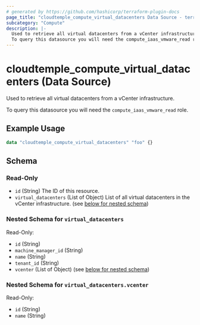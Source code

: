```yaml
---
# generated by https://github.com/hashicorp/terraform-plugin-docs
page_title: "cloudtemple_compute_virtual_datacenters Data Source - terraform-provider-cloudtemple"
subcategory: "Compute"
description: |-
  Used to retrieve all virtual datacenters from a vCenter infrastructure.
  To query this datasource you will need the compute_iaas_vmware_read role.
---
```


# cloudtemple_compute_virtual_datacenters (Data Source)

Used to retrieve all virtual datacenters from a vCenter infrastructure.

To query this datasource you will need the `compute_iaas_vmware_read` role.

## Example Usage

```terraform
data "cloudtemple_compute_virtual_datacenters" "foo" {}
```

<!-- schema generated by tfplugindocs -->
## Schema

### Read-Only

- `id` (String) The ID of this resource.
- `virtual_datacenters` (List of Object) List of all virtual datacenters in the vCenter infrastructure. (see [below for nested schema](#nestedatt--virtual_datacenters))

<a id="nestedatt--virtual_datacenters"></a>
### Nested Schema for `virtual_datacenters`

Read-Only:

- `id` (String)
- `machine_manager_id` (String)
- `name` (String)
- `tenant_id` (String)
- `vcenter` (List of Object) (see [below for nested schema](#nestedobjatt--virtual_datacenters--vcenter))

<a id="nestedobjatt--virtual_datacenters--vcenter"></a>
### Nested Schema for `virtual_datacenters.vcenter`

Read-Only:

- `id` (String)
- `name` (String)


